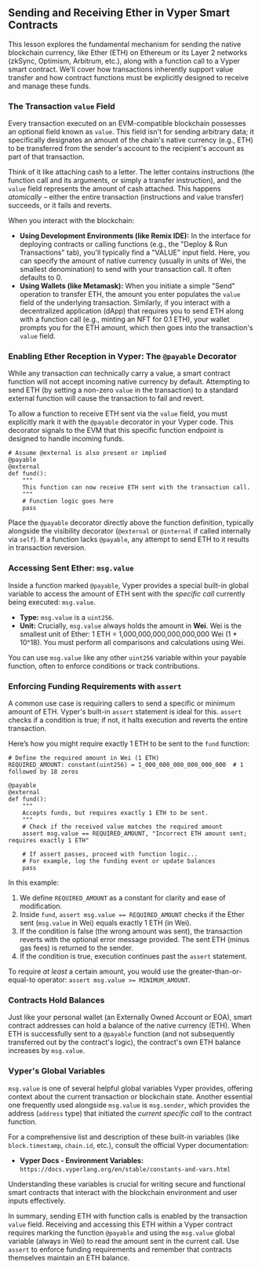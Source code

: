 ## Sending and Receiving Ether in Vyper Smart Contracts

This lesson explores the fundamental mechanism for sending the native blockchain currency, like Ether (ETH) on Ethereum or its Layer 2 networks (zkSync, Optimism, Arbitrum, etc.), along with a function call to a Vyper smart contract. We'll cover how transactions inherently support value transfer and how contract functions must be explicitly designed to receive and manage these funds.

### The Transaction `value` Field

Every transaction executed on an EVM-compatible blockchain possesses an optional field known as `value`. This field isn't for sending arbitrary data; it specifically designates an amount of the chain's native currency (e.g., ETH) to be transferred from the sender's account to the recipient's account as part of that transaction.

Think of it like attaching cash to a letter. The letter contains instructions (the function call and its arguments, or simply a transfer instruction), and the `value` field represents the amount of cash attached. This happens *atomically* – either the entire transaction (instructions and value transfer) succeeds, or it fails and reverts.

When you interact with the blockchain:

*   **Using Development Environments (like Remix IDE):** In the interface for deploying contracts or calling functions (e.g., the "Deploy & Run Transactions" tab), you'll typically find a "VALUE" input field. Here, you can specify the amount of native currency (usually in units of Wei, the smallest denomination) to send with your transaction call. It often defaults to 0.
*   **Using Wallets (like Metamask):** When you initiate a simple "Send" operation to transfer ETH, the amount you enter populates the `value` field of the underlying transaction. Similarly, if you interact with a decentralized application (dApp) that requires you to send ETH along with a function call (e.g., minting an NFT for 0.1 ETH), your wallet prompts you for the ETH amount, which then goes into the transaction's `value` field.

### Enabling Ether Reception in Vyper: The `@payable` Decorator

While any transaction *can* technically carry a value, a smart contract function will not accept incoming native currency by default. Attempting to send ETH (by setting a non-zero `value` in the transaction) to a standard external function will cause the transaction to fail and revert.

To allow a function to receive ETH sent via the `value` field, you must explicitly mark it with the `@payable` decorator in your Vyper code. This decorator signals to the EVM that this specific function endpoint is designed to handle incoming funds.

```vyper
# Assume @external is also present or implied
@payable
@external
def fund():
    """
    This function can now receive ETH sent with the transaction call.
    """
    # Function logic goes here
    pass
```

Place the `@payable` decorator directly above the function definition, typically alongside the visibility decorator (`@external` or `@internal` if called internally via `self`). If a function lacks `@payable`, any attempt to send ETH to it results in transaction reversion.

### Accessing Sent Ether: `msg.value`

Inside a function marked `@payable`, Vyper provides a special built-in global variable to access the amount of ETH sent with the *specific call* currently being executed: `msg.value`.

*   **Type:** `msg.value` is a `uint256`.
*   **Unit:** Crucially, `msg.value` always holds the amount in **Wei**. Wei is the smallest unit of Ether: 1 ETH = 1,000,000,000,000,000,000 Wei (1 * 10^18). You must perform all comparisons and calculations using Wei.

You can use `msg.value` like any other `uint256` variable within your payable function, often to enforce conditions or track contributions.

### Enforcing Funding Requirements with `assert`

A common use case is requiring callers to send a specific or minimum amount of ETH. Vyper's built-in `assert` statement is ideal for this. `assert` checks if a condition is true; if not, it halts execution and reverts the entire transaction.

Here’s how you might require exactly 1 ETH to be sent to the `fund` function:

```vyper
# Define the required amount in Wei (1 ETH)
REQUIRED_AMOUNT: constant(uint256) = 1_000_000_000_000_000_000  # 1 followed by 18 zeros

@payable
@external
def fund():
    """
    Accepts funds, but requires exactly 1 ETH to be sent.
    """
    # Check if the received value matches the required amount
    assert msg.value == REQUIRED_AMOUNT, "Incorrect ETH amount sent; requires exactly 1 ETH"

    # If assert passes, proceed with function logic...
    # For example, log the funding event or update balances
    pass
```

In this example:
1.  We define `REQUIRED_AMOUNT` as a constant for clarity and ease of modification.
2.  Inside `fund`, `assert msg.value == REQUIRED_AMOUNT` checks if the Ether sent (`msg.value` in Wei) equals exactly 1 ETH (in Wei).
3.  If the condition is false (the wrong amount was sent), the transaction reverts with the optional error message provided. The sent ETH (minus gas fees) is returned to the sender.
4.  If the condition is true, execution continues past the `assert` statement.

To require *at least* a certain amount, you would use the greater-than-or-equal-to operator: `assert msg.value >= MINIMUM_AMOUNT`.

### Contracts Hold Balances

Just like your personal wallet (an Externally Owned Account or EOA), smart contract addresses can hold a balance of the native currency (ETH). When ETH is successfully sent to a `@payable` function (and not subsequently transferred out by the contract's logic), the contract's own ETH balance increases by `msg.value`.

### Vyper's Global Variables

`msg.value` is one of several helpful global variables Vyper provides, offering context about the current transaction or blockchain state. Another essential one frequently used alongside `msg.value` is `msg.sender`, which provides the address (`address` type) that initiated the *current specific call* to the contract function.

For a comprehensive list and description of these built-in variables (like `block.timestamp`, `chain.id`, etc.), consult the official Vyper documentation:

*   **Vyper Docs - Environment Variables:** `https://docs.vyperlang.org/en/stable/constants-and-vars.html`

Understanding these variables is crucial for writing secure and functional smart contracts that interact with the blockchain environment and user inputs effectively.

In summary, sending ETH with function calls is enabled by the transaction `value` field. Receiving and accessing this ETH within a Vyper contract requires marking the function `@payable` and using the `msg.value` global variable (always in Wei) to read the amount sent in the current call. Use `assert` to enforce funding requirements and remember that contracts themselves maintain an ETH balance.